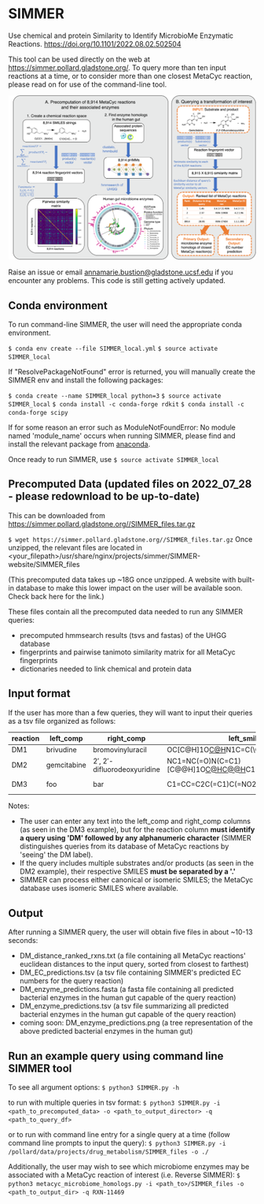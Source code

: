 # SIMMER
Use chemical and protein Similarity to Identify MicrobioMe Enzymatic Reactions. https://doi.org/10.1101/2022.08.02.502504

This tool can be used directly on the web at https://simmer.pollard.gladstone.org/. To query more than ten input reactions at a time, or to consider more than one closest MetaCyc reaction, please read on for use of the command-line tool.

![alt text](https://github.com/aebustion/SIMMER/blob/main/Figure1.png?raw=true)

Raise an issue or email annamarie.bustion@gladstone.ucsf.edu if you encounter any problems. This code is still getting actively updated.

## Conda environment
To run command-line SIMMER, the user will need the appropriate conda environment.

`$ conda env create --file SIMMER_local.yml`
`$ source activate SIMMER_local`

If "ResolvePackageNotFound" error is returned, you will manually create the SIMMER env and install the following packages:

`$ conda create --name SIMMER_local python=3`
`$ source activate SIMMER_local`
`$ conda install -c conda-forge rdkit`
`$ conda install -c conda-forge scipy`

If for some reason an error such as ModuleNotFoundError: No module named 'module_name' occurs when running SIMMER, please find and install the relevant package from [anaconda](https://anaconda.org/).

Once ready to run SIMMER, use
`$ source activate SIMMER_local`

## Precomputed Data (updated files on 2022_07_28 - please redownload to be up-to-date)
This can be downloaded from https://simmer.pollard.gladstone.org//SIMMER_files.tar.gz

`$ wget https://simmer.pollard.gladstone.org//SIMMER_files.tar.gz`
Once unzipped, the relevant files are located in <your_filepath>/usr/share/nginx/projects/simmer/SIMMER-website/SIMMER_files

(This precomputed data takes up ~18G once unzipped. A website with built-in database to make this lower impact on the user will be available soon. Check back here for the link.)

These files contain all the precomputed data needed to run any SIMMER queries: 
* precomputed hmmsearch results (tsvs and fastas) of the UHGG database
* fingerprints and pairwise tanimoto similarity matrix for all MetaCyc fingerprints
* dictionaries needed to link chemical and protein data
 
 ## Input format
 If the user has more than a few queries, they will want to input their queries as a tsv file organized as follows:
 
| reaction | left_comp | right_comp | left_smiles | right_smiles |
| -------- | --------- | ---------- | ----------- | ------------ |
| DM1 | brivudine | bromovinyluracil | OC[C@H]1O[C@H](C[C@@H]1O)N1C=C(\C=C\Br)C(=O)NC1=O | Br\C=C\C1=CNC(=O)NC1=O |
| DM2 | gemcitabine | 2′, 2′-difluorodeoxyuridine | NC1=NC(=O)N(C=C1)[C@@H]1O[C@H](CO)[C@@H](O)C1(F)F.O.[H+]  | OC[C@H]1O[C@@H](N2C=CC(=O)NC2=O)C(F)(F)[C@@H]1O.[NH4+] |
| DM3 | foo | bar | C1=CC=C2C(=C1)C(=NO2)CS(=O)(=O)N  | O=C(CS(=O)(N)=O)C1=CC=CC=C1O |
 
 Notes:
 * The user can enter any text into the left_comp and right_comp columns (as seen in the DM3 example), but for the reaction column **must identify a query using 'DM' followed by any alphanumeric character** (SIMMER distinguishes queries from its database of MetaCyc reactions by 'seeing' the DM label).
 * If the query includes multiple substrates and/or products (as seen in the DM2 example), their respective SMILES **must be separated by a '.'**
 * SIMMER can process either canonical or isomeric SMILES; the MetaCyc database uses isomeric SMILES where available.
 
 
 ## Output
 After running a SIMMER query, the user will obtain five files in about ~10-13 seconds:
 * DM_distance_ranked_rxns.txt (a file containing all MetaCyc reactions' euclidean distances to the input query, sorted from closest to farthest)
 * DM_EC_predictions.tsv (a tsv file containing SIMMER's predicted EC numbers for the query reaction)
 * DM_enzyme_predictions.fasta (a fasta file containing all predicted bacterial enzymes in the human gut capable of the query reaction)
 * DM_enzyme_predictions.tsv (a  tsv file summarizing all predicted bacterial enzymes in the human gut capable of the query reaction)
 * coming soon: DM_enzyme_predictions.png (a tree representation of the above predicted bacterial enzymes in the human gut)
 
 ## Run an example query using command line SIMMER tool
To see all argument options:
`$ python3 SIMMER.py -h`

to run with multiple queries in tsv format:
`$ python3 SIMMER.py -i <path_to_precomputed_data> -o <path_to_output_director> -q <path_to_query_df>`

or to run with command line entry for a single query at a time (follow command line prompts to input the query):
`$ python3 SIMMER.py -i /pollard/data/projects/drug_metabolism/SIMMER_files -o ./`

Additionally, the user may wish to see which microbiome enzymes may be associated with a MetaCyc reaction of interest (i.e. Reverse SIMMER):
`$ python3 metacyc_microbiome_homologs.py -i <path_to>/SIMMER_files -o <path_to_output_dir> -q RXN-11469`
